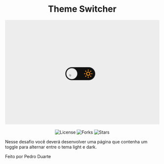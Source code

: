<h1 align="center">Theme Switcher</h1>

<p align="center">
  <img src="./.github/preview.gif" alt="Logo" />
</p>

<p align="center">
  <img  src="https://img.shields.io/static/v1?label=license&message=MIT&color=837E9F&labelColor=302F3D" alt="License">
  
  <img src="https://img.shields.io/github/forks/pduartesilva2005/discover-theme-switcher?label=forks&message=MIT&color=837E9F&labelColor=302F3D" alt="Forks">

  <img src="https://img.shields.io/github/stars/pduartesilva2005/discover-theme-switcher?label=stars&message=MIT&color=837E9F&labelColor=302F3D" alt="Stars">
</p>

Nesse desafio você deverá desenvolver uma página que contenha um toggle para alternar entre o tema light e dark.

Feito por Pedro Duarte
